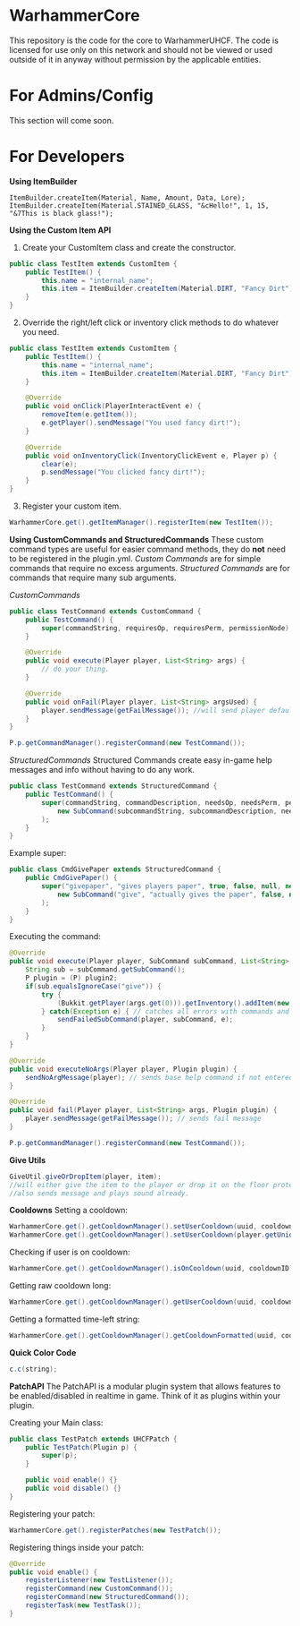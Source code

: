 # WarhammerCore
This repository is the code for the core to WarhammerUHCF. The code is licensed for use only on this network and should not be viewed or used outside of it in anyway without permission by the applicable entities.

# For Admins/Config
This section will come soon.

# For Developers

**Using ItemBuilder**

    ItemBuilder.createItem(Material, Name, Amount, Data, Lore);
    ItemBuilder.createItem(Material.STAINED_GLASS, "&cHello!", 1, 15, "&7This is black glass!");

**Using the Custom Item API**

 1. Create your CustomItem class and create the constructor.
```java
public class TestItem extends CustomItem {
	public TestItem() {
		this.name = "internal_name";
		this.item = ItemBuilder.createItem(Material.DIRT, "Fancy Dirt");	
	}
}
```
2. Override the right/left click or inventory click methods to do whatever you need.
```java
public class TestItem extends CustomItem {
	public TestItem() {
		this.name = "internal_name";
		this.item = ItemBuilder.createItem(Material.DIRT, "Fancy Dirt");	
	}

	@Override
	public void onClick(PlayerInteractEvent e) {
		removeItem(e.getItem());
		e.getPlayer().sendMessage("You used fancy dirt!");
	}

	@Override
	public void onInventoryClick(InventoryClickEvent e, Player p) {
		clear(e);
		p.sendMessage("You clicked fancy dirt!");
	}
}
```
3. Register your custom item.
```java
WarhammerCore.get().getItemManager().registerItem(new TestItem());
```

**Using CustomCommands and StructuredCommands**
These custom command types are useful for easier command methods, they do **not** need to be registered in the plugin.yml.
*Custom Commands* are for simple commands that require no excess arguments.
*Structured Commands* are for commands that require many sub arguments.

_CustomCommands_
```java
public class TestCommand extends CustomCommand {
	public TestCommand() {
		super(commandString, requiresOp, requiresPerm, permissionNode);
	}

	@Override
	public void execute(Player player, List<String> args) {
		// do your thing.
	}

	@Override
	public void onFail(Player player, List<String> argsUsed) {
		player.sendMessage(getFailMessage()); //will send player default noperm message.
	}
}
```
```java
P.p.getCommandManager().registerCommand(new TestCommand());
```

*StructuredCommands*
Structured Commands create easy in-game help messages and info without having to do any work.

```java
public class TestCommand extends StructuredCommand {
	public TestCommand() {
		super(commandString, commandDescription, needsOp, needsPerm, permissionNode, aliasesArray, 
			new SubCommand(subcommandString, subcommandDescription, needsPerm, permNode, excessArgs)
		);
	}
}
```
Example super:
```java
public class CmdGivePaper extends StructuredCommand {
	public CmdGivePaper() {
		super("givepaper", "gives players paper", true, false, null, new String[]{"givep", "gp"}, 
			new SubCommand("give", "actually gives the paper", false, null, "<player> <amount>")
		);
	}
}
```
Executing the command:
```java
@Override
public void execute(Player player, SubCommand subCommand, List<String> args, Plugin plugin2) {
	String sub = subCommand.getSubCommand();
	P plugin = (P) plugin2;
	if(sub.equalsIgnoreCase("give")) {
		try {
			(Bukkit.getPlayer(args.get(0))).getInventory().addItem(new ItemStack(Material.PAPER, Integer.parseInt(args.get(1))));
		} catch(Exception e) { // catches all errors with commands and sends a message to the user explaining how to use the command properly, prints error to console ONLY if the error is not user-based.
			sendFailedSubCommand(player, subCommand, e);
		}
	}
}

@Override
public void executeNoArgs(Player player, Plugin plugin) {
	sendNoArgMessage(player); // sends base help command if not entered any args
}

@Override
public void fail(Player player, List<String> args, Plugin plugin) {
	player.sendMessage(getFailMessage()); // sends fail message
}
```
```java
P.p.getCommandManager().registerCommand(new TestCommand());
```



**Give Utils**
```java
GiveUtil.giveOrDropItem(player, item);
//will either give the item to the player or drop it on the floor protected if the user's inventory is full
//also sends message and plays sound already.
```

**Cooldowns**
Setting a cooldown:
```java
WarhammerCore.get().getCooldownManager().setUserCooldown(uuid, cooldownID, timeUnit, units);
WarhammerCore.get().getCooldownManager().setUserCooldown(player.getUniqueId(), "test-cooldown", TimeUnit.MINUTES, 1);
```
Checking if user is on cooldown:
```java
WarhammerCore.get().getCooldownManager().isOnCooldown(uuid, cooldownID);
```
Getting raw cooldown long:
```java
WarhammerCore.get().getCooldownManager().getUserCooldown(uuid, cooldownID);
```
Getting a formatted time-left string:
```java
WarhammerCore.get().getCooldownManager().getCooldownFormatted(uuid, cooldownID);
```

**Quick Color Code**
```java
c.c(string);
```

**PatchAPI**
The PatchAPI is a modular plugin system that allows features to be enabled/disabled in realtime in game. Think of it as plugins within your plugin.

Creating your Main class:
```java
public class TestPatch extends UHCFPatch {
	public TestPatch(Plugin p) {
		super(p);
	}

	public void enable() {}
	public void disable() {}
}
```
Registering your patch:
```java
WarhammerCore.get().registerPatches(new TestPatch());
```
Registering things inside your patch:
```java
@Override
public void enable() {
	registerListener(new TestListener());
	registerCommand(new CustomCommand());
	registerCommand(new StructuredCommand());
	registerTask(new TestTask());
}
```
